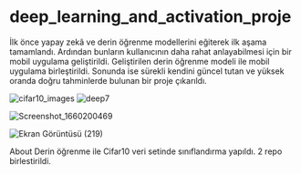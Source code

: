# deep_learning_and_activation_proje
İlk önce yapay zekâ ve derin öğrenme modellerini eğiterek ilk aşama tamamlandı. Ardından bunların kullanıcının daha rahat anlayabilmesi için bir mobil uygulama geliştirildi. Geliştirilen derin öğrenme modeli ile mobil uygulama birleştirildi. Sonunda ise sürekli kendini güncel tutan ve yüksek oranda doğru tahminlerde bulunan bir proje çıkarıldı.

![cifar10_images](https://user-images.githubusercontent.com/82104183/186228506-a61cf3b3-1a4f-4aed-a8e1-2c6ff682a03a.jpg)
![deep7](https://user-images.githubusercontent.com/82104183/186228933-1e18efd3-6ace-4779-9690-bd9b60b97852.png)

![Screenshot_1660200469](https://user-images.githubusercontent.com/82104183/186228520-41ed1b88-3847-43a3-8846-b13048fd662f.png)

![Ekran Görüntüsü (219)](https://user-images.githubusercontent.com/82104183/186228893-07496d8c-0f06-4a65-9aae-a6cd708fac1b.png)


About
Derin öğrenme ile Cifar10 veri setinde sınıflandırma yapıldı.
2 repo birlestirildi.
